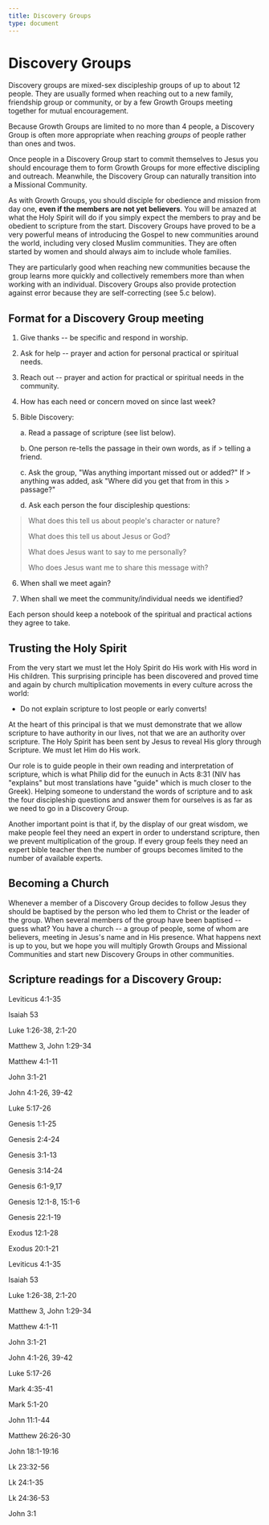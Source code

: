 ```yaml
---
title: Discovery Groups
type: document
---
```

# Discovery Groups

Discovery groups are mixed-sex discipleship groups of up to about 12
people. They are usually formed when reaching out to a new family,
friendship group or community, or by a few Growth Groups meeting
together for mutual encouragement.

Because Growth Groups are limited to no more than 4 people, a Discovery
Group is often more appropriate when reaching *groups* of people rather
than ones and twos.

Once people in a Discovery Group start to commit themselves to Jesus you
should encourage them to form Growth Groups for more effective
discipling and outreach. Meanwhile, the Discovery Group can naturally
transition into a Missional Community.

As with Growth Groups, you should disciple for obedience and mission
from day one, **even if the members are not yet believers**. You will be
amazed at what the Holy Spirit will do if you simply expect the members
to pray and be obedient to scripture from the start. Discovery Groups
have proved to be a very powerful means of introducing the Gospel to new
communities around the world, including very closed Muslim communities.
They are often started by women and should always aim to include whole
families.

They are particularly good when reaching new communities because the
group learns more quickly and collectively remembers more than when
working with an individual. Discovery Groups also provide protection
against error because they are self-correcting (see 5.c below).

## Format for a Discovery Group meeting

1.  Give thanks -- be specific and respond in worship.

2.  Ask for help -- prayer and action for personal practical or
    spiritual needs.

3.  Reach out -- prayer and action for practical or spiritual needs in
    the community.

4.  How has each need or concern moved on since last week?

5.  Bible Discovery:

    a.  Read a passage of scripture (see list below).

    b.  One person re-tells the passage in their own words, as if
        > telling a friend.

    c.  Ask the group, "Was anything important missed out or added?" If
        > anything was added, ask "Where did you get that from in this
        > passage?"

    d.  Ask each person the four discipleship questions:

> What does this tell us about people\'s character or nature?
>
> What does this tell us about Jesus or God?
>
> What does Jesus want to say to me personally?
>
> Who does Jesus want me to share this message with?

6.  When shall we meet again?

7.  When shall we meet the community/individual needs we identified?

Each person should keep a notebook of the spiritual and practical
actions they agree to take.

## Trusting the Holy Spirit

From the very start we must let the Holy Spirit do His work with His
word in His children. This surprising principle has been discovered and
proved time and again by church multiplication movements in every
culture across the world:

-   Do not explain scripture to lost people or early converts!

At the heart of this principal is that we must demonstrate that we allow
scripture to have authority in our lives, not that we are an authority
over scripture. The Holy Spirit has been sent by Jesus to reveal His
glory through Scripture. We must let Him do His work.

Our role is to guide people in their own reading and interpretation of
scripture, which is what Philip did for the eunuch in Acts 8:31 (NIV has
"explains" but most translations have "guide" which is much closer to
the Greek). Helping someone to understand the words of scripture and to
ask the four discipleship questions and answer them for ourselves is as
far as we need to go in a Discovery Group.

Another important point is that if, by the display of our great wisdom,
we make people feel they need an expert in order to understand
scripture, then we prevent multiplication of the group. If every group
feels they need an expert bible teacher then the number of groups
becomes limited to the number of available experts.

## Becoming a Church

Whenever a member of a Discovery Group decides to follow Jesus they
should be baptised by the person who led them to Christ or the leader of
the group. When several members of the group have been baptised -- guess
what? You have a church -- a group of people, some of whom are
believers, meeting in Jesus's name and in His presence. What happens
next is up to you, but we hope you will multiply Growth Groups and
Missional Communities and start new Discovery Groups in other
communities.

## Scripture readings for a Discovery Group:

Leviticus 4:1-35

Isaiah 53

Luke 1:26-38, 2:1-20

Matthew 3, John 1:29-34

Matthew 4:1-11

John 3:1-21

John 4:1-26, 39-42

Luke 5:17-26

Genesis 1:1-25

Genesis 2:4-24

Genesis 3:1-13

Genesis 3:14-24

Genesis 6:1-9,17

Genesis 12:1-8, 15:1-6

Genesis 22:1-19

Exodus 12:1-28

Exodus 20:1-21

Leviticus 4:1-35

Isaiah 53

Luke 1:26-38, 2:1-20

Matthew 3, John 1:29-34

Matthew 4:1-11

John 3:1-21

John 4:1-26, 39-42

Luke 5:17-26

Mark 4:35-41

Mark 5:1-20

John 11:1-44

Matthew 26:26-30

John 18:1-19:16

Lk 23:32-56

Lk 24:1-35

Lk 24:36-53

John 3:1
